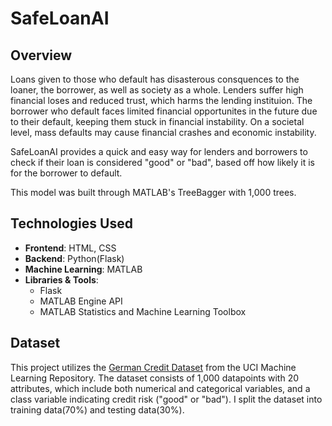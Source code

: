 # SafeLoanAI

## Overview 

Loans given to those who default has disasterous consquences to the loaner, the borrower, as well as society as a whole. Lenders suffer high financial loses and reduced trust, which harms the lending instituion. The borrower who default faces limited financial opportunites in the future due to their default, keeping them stuck in financial instability. On a societal level, mass defaults may cause financial crashes and economic instability. 

SafeLoanAI provides a quick and easy way for lenders and borrowers to check if their loan is considered "good" or "bad", based off how likely it is for the borrower to default.

This model was built through MATLAB's TreeBagger with 1,000 trees.

## Technologies Used

- **Frontend**: HTML, CSS
- **Backend**: Python(Flask)
- **Machine Learning**: MATLAB
- **Libraries & Tools**:
  - Flask
  - MATLAB Engine API
  - MATLAB Statistics and Machine Learning Toolbox

## Dataset

This project utilizes the [German Credit Dataset](https://archive.ics.uci.edu/dataset/144/statlog+german+credit+data) from the UCI Machine Learning Repository. The dataset consists of 1,000 datapoints with 20 attributes, which include both numerical and categorical variables, and a class variable indicating credit risk ("good" or "bad"). I split the dataset into training data(70%) and testing data(30%).

